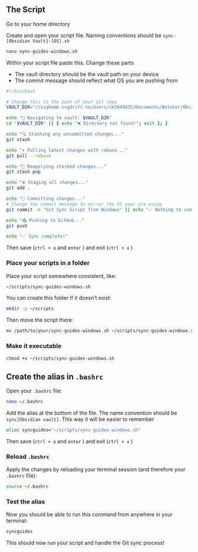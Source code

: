 ## The Script
Go to your home directory

Create and open your script file. Naming conventions should be `sync-[Obsidian Vault]-[OS].sh`

```bash
nano sync-guides-windows.sh
```

Within your script file paste this. Change these parts
- The vault directory should be the vault path on your device
- The commit message should reflect what OS you are pushing from
```bash
#!/bin/bash

# Change this to the path of your Git repo
VAULT_DIR="//svgkomm.svgdrift.no/Users/sk5049835/Documents/Notater/Obsidian/Guides Windows"

echo "📁 Navigating to vault: $VAULT_DIR"
cd "$VAULT_DIR" || { echo "❌ Directory not found!"; exit 1; }

echo "🔍 Stashing any uncommitted changes..."
git stash

echo "⬇️ Pulling latest changes with rebase..."
git pull --rebase

echo "🎒 Reapplying stashed changes..."
git stash pop

echo "➕ Staging all changes..."
git add .

echo "📝 Committing changes..."
# Change the commit message to mirror the OS your are using
git commit -m "Git Sync Script from Windows" || echo "✅ Nothing to commit."

echo "📤 Pushing to GitHub..."
git push

echo "✅ Sync complete!"
```
Then save (`ctrl + o` and `enter` ) and exit (`ctrl + x` )

### Place your scripts in a folder

Place your script somewhere consistent, like:
```bash
~/scripts/sync-guides-windows.sh
```

You can create this folder if it doesn’t exist:
```bash
mkdir -p ~/scripts
```

Then move the script there:
```bash
mv /path/to/your/sync-guides-windows.sh ~/scripts/sync-guides-windows.sh
```

### Make it executable

```bash
chmod +x ~/scripts/sync-guides-windows.sh
```

## Create the alias in `.bashrc`

Open your `.bashrc` file:
```bash
nano ~/.bashrc
```

Add the alias at the bottom of the file. The name convention should be `sync[Obsidian vault]`. This way it will be easier to remember 
```bash
alias syncguides="~/scripts/sync-guides-windows.sh"
```

Then save (`ctrl + o` and `enter` ) and exit (`ctrl + x` )

### Reload `.bashrc`

Apply the changes by reloading your terminal session (and therefore your `.bashrc` file):
```bash
source ~/.bashrc
```

### Test the alias

Now you should be able to run this command from anywhere in your terminal:
```bash
syncguides
```

This should now run your script and handle the Git sync process!